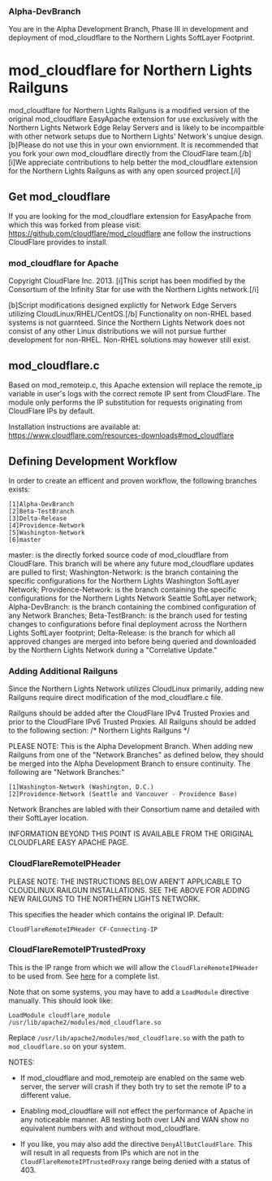 ### Alpha-DevBranch ###
You are in the Alpha Development Branch, Phase III in development and deployment of mod_cloudflare to the Northern Lights SoftLayer Footprint.

# mod_cloudflare for Northern Lights Railguns #
mod_cloudflare for Northern Lights Railguns is a modified version of the original mod_cloudflare EasyApache extension for use exclusively with the Northern Lights Network Edge Relay Servers and is likely to be incompaitble with other network setups due to Northern Lights' Network's unqiue design. [b]Please do not use this in your own enviornment. It is recommended that you fork your own mod_cloudflare directly from the CloudFlare team.[/b] [i]We appreciate contributions to help better the mod_cloudflare extension for the Northern Lights Railguns as with any open sourced project.[/i]

## Get mod_cloudflare ##
If you are looking for the mod_cloudflare extension for EasyApache from which this was forked from please visit: https://github.com/cloudflare/mod_cloudflare ane follow the instructions CloudFlare provides to install.

### mod_cloudflare for Apache ###
Copyright CloudFlare Inc. 2013. [i]This script has been modified by the Consortium of the Infinity Star for use with the Northern Lights network.[/i]

[b]Script modifications designed explictly for Network Edge Servers utilizing CloudLinux/RHEL/CentOS.[/b] Functionality on non-RHEL based systems is not guarnteed. Since the Northern Lights Network does not consist of any other Linux distributions we will not pursue further development for non-RHEL. Non-RHEL solutions may however still exist.

## mod_cloudflare.c ##

Based on mod_remoteip.c, this Apache extension will replace the remote_ip variable in user's logs with the correct remote IP sent from CloudFlare. The module only performs the IP substitution for requests originating from CloudFlare IPs by default.

Installation instructions are available at:
    https://www.cloudflare.com/resources-downloads#mod_cloudflare
    
## Defining Development Workflow ##

In order to create an efficent and proven workflow, the following branches exists:

    [1]Alpha-DevBranch
    [2]Beta-TestBranch
    [3]Delta-Release
    [4]Providence-Network
    [5]Washington-Network
    [6]master
    
master: is the directly forked source code of mod_cloudflare from CloudFlare. This branch will be where any future mod_cloudflare updates are pulled to first;
Washington-Network: is the branch containing the specific configurations for the Northern Lights Washington SoftLayer Network;
Providence-Network: is the branch containing the specific configurations for the Northern Lights Network Seattle SoftLayer network;
Alpha-DevBranch: is the branch containing the combined configuration of any Network Branches;
Beta-TestBranch: is the branch used for testing changes to configurations before final deployment across the Northern Lights SoftLayer footprint;
Delta-Release: is the branch for which all approved changes are merged into before being queried and downloaded by the Northern Lights Network during a "Correlative Update."

### Adding Additional Railguns ###

Since the Northern Lights Network utilizes CloudLinux primarily, adding new Railguns require direct modification of the mod_cloudflare.c file.

Railguns should be added after the CloudFlare IPv4 Trusted Proxies and prior to the CloudFlare IPv6 Trusted Proxies. All Railguns should be added to the following section:
    /* Northern Lights Railguns */
    
PLEASE NOTE: This is the Alpha Development Branch. When adding new Railguns from one of the "Network Branches" as defined below, they should be merged into the Alpha Development Branch to ensure continuity. The following are "Network Branches:"

    [1]Washington-Network (Washington, D.C.)
    [2]Providence-Network (Seattle and Vancouver - Providence Base)
    
Network Branches are labled with their Consortium name and detailed with their SoftLayer location.

INFORMATION BEYOND THIS POINT IS AVAILABLE FROM THE ORIGINAL CLOUDFLARE EASY APACHE PAGE.

### CloudFlareRemoteIPHeader ###

PLEASE NOTE: THE INSTRUCTIONS BELOW AREN'T APPLICABLE TO CLOUDLINUX RAILGUN INSTALLATIONS. SEE THE ABOVE FOR ADDING NEW RAILGUNS TO THE NORTHERN LIGHTS NETWORK.

This specifies the header which contains the original IP. Default:

    CloudFlareRemoteIPHeader CF-Connecting-IP

### CloudFlareRemoteIPTrustedProxy ###

This is the IP range from which we will allow the `CloudFlareRemoteIPHeader` to be used from. See [here][1] for a complete list.

Note that on some systems, you may have to add a `LoadModule` directive manually. This should look like:

    LoadModule cloudflare_module /usr/lib/apache2/modules/mod_cloudflare.so

Replace `/usr/lib/apache2/modules/mod_cloudflare.so` with the path to `mod_cloudflare.so` on your system.


NOTES:

- If mod\_cloudflare and mod\_remoteip are enabled on the same web server, the server will crash if they both try to set the remote IP to a different value.
- Enabling mod\_cloudflare will not effect the performance of Apache in any noticeable manner. AB testing both over LAN and WAN show no equivalent numbers with and without mod\_cloudflare.
- If you like, you may also add the directive `DenyAllButCloudFlare`. This will result in all requests from IPs which are not in the `CloudFlareRemoteIPTrustedProxy` range being denied with a status of 403.

  [1]: https://www.cloudflare.com/ips
